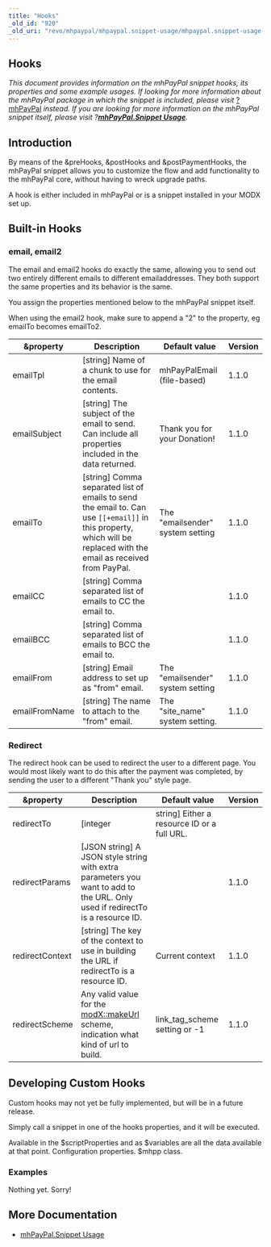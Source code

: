```yaml
---
title: "Hooks"
_old_id: "920"
_old_uri: "revo/mhpaypal/mhpaypal.snippet-usage/mhpaypal.snippet-usage.hooks"
---
```


## Hooks

_This document provides information on the mhPayPal snippet hooks, its properties and some example usages. If looking for more information about the mhPayPal package in which the snippet is included, please visit_ [?mhPayPal](extras/mhpaypal "mhPayPal") _instead. If you are looking for more information on the mhPayPal snippet itself, please visit ?__[mhPayPal.Snippet Usage](extras/mhpaypal/mhpaypal.snippet-usage "mhPayPal.Snippet Usage")__._

## Introduction

By means of the &preHooks, &postHooks and &postPaymentHooks, the mhPayPal snippet allows you to customize the flow and add functionality to the mhPayPal core, without having to wreck upgrade paths.

A hook is either included in mhPayPal or is a snippet installed in your MODX set up.

## Built-in Hooks

### email, email2

The email and email2 hooks do exactly the same, allowing you to send out two entirely different emails to different emailaddresses. They both support the same properties and its behavior is the same.

You assign the properties mentioned below to the mhPayPal snippet itself.

When using the email2 hook, make sure to append a "2" to the property, eg emailTo becomes emailTo2.

| &property     | Description                                                                                                                                                           | Default value                    | Version |
| ------------- | --------------------------------------------------------------------------------------------------------------------------------------------------------------------- | -------------------------------- | ------- |
| emailTpl      | \[string\] Name of a chunk to use for the email contents.                                                                                                             | mhPayPalEmail (file-based)       | 1.1.0   |
| emailSubject  | \[string\] The subject of the email to send. Can include all properties included in the data returned.                                                                | Thank you for your Donation!     | 1.1.0   |
| emailTo       | \[string\] Comma separated list of emails to send the email to. Can use `[[+email]]` in this property, which will be replaced with the email as received from PayPal. | The "emailsender" system setting | 1.1.0   |
| emailCC       | \[string\] Comma separated list of emails to CC the email to.                                                                                                         |                                  | 1.1.0   |
| emailBCC      | \[string\] Comma separated list of emails to BCC the email to.                                                                                                        |                                  | 1.1.0   |
| emailFrom     | \[string\] Email address to set up as "from" email.                                                                                                                   | The "emailsender" system setting | 1.1.0   |
| emailFromName | \[string\] The name to attach to the "from" email.                                                                                                                    | The "site\_name" system setting. | 1.1.0   |

### Redirect

The redirect hook can be used to redirect the user to a different page. You would most likely want to do this after the payment was completed, by sending the user to a different "Thank you" style page.

| &property       | Description                                                                                                                                                                            | Default value                                | Version |
| --------------- | -------------------------------------------------------------------------------------------------------------------------------------------------------------------------------------- | -------------------------------------------- | ------- |
| redirectTo      | \[integer                                                                                                                                                                              | string\] Either a resource ID or a full URL. |         | 1.1.0 |
| redirectParams  | \[JSON string\] A JSON style string with extra parameters you want to add to the URL. Only used if redirectTo is a resource ID.                                                        |                                              | 1.1.0   |
| redirectContext | \[string\] The key of the context to use in building the URL if redirectTo is a resource ID.                                                                                           | Current context                              | 1.1.0   |
| redirectScheme  | Any valid value for the [modX::makeUrl](developing-in-modx/other-development-resources/class-reference/modx/modx.makeurl "modX.makeUrl") scheme, indication what kind of url to build. | link\_tag\_scheme setting or -1              | 1.1.0   |

## Developing Custom Hooks

Custom hooks may not yet be fully implemented, but will be in a future release.

Simply call a snippet in one of the hooks properties, and it will be executed.

Available in the $scriptProperties and as $variables are all the data available at that point. Configuration properties. $mhpp class.

### Examples

Nothing yet. Sorry!

## More Documentation

- [mhPayPal.Snippet Usage](extras/mhpaypal/mhpaypal.snippet-usage "mhPayPal.Snippet Usage")
